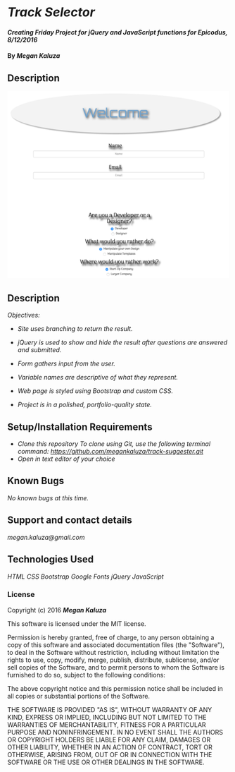 # _Track Selector_

#### _Creating Friday Project for jQuery and JavaScript functions for Epicodus, 8/12/2016_

#### By _**Megan Kaluza**_

## Description

![screenshot](screen_shot.png)

## Description

_Objectives:_

* _Site uses branching to return the result._

* _jQuery is used to show and hide the result after questions are answered and submitted._

* _Form gathers input from the user._

* _Variable names are descriptive of what they represent._

* _Web page is styled using Bootstrap and custom CSS._

* _Project is in a polished, portfolio-quality state._


## Setup/Installation Requirements

* _Clone this repository_
    _To clone using Git, use the following terminal command:_
    _https://github.com/megankaluza/track-suggester.git_
* _Open in text editor of your choice_

## Known Bugs

_No known bugs at this time._

## Support and contact details

_megan.kaluza@gmail.com_

## Technologies Used

_HTML_
_CSS_
_Bootstrap_
_Google Fonts_
_jQuery_
_JavaScript_

### License

Copyright (c) 2016 **_Megan Kaluza_**

This software is licensed under the MIT license.

Permission is hereby granted, free of charge, to any person obtaining a copy of this software and associated documentation files (the "Software"), to deal in the Software without restriction, including without limitation the rights to use, copy, modify, merge, publish, distribute, sublicense, and/or sell copies of the Software, and to permit persons to whom the Software is furnished to do so, subject to the following conditions:

The above copyright notice and this permission notice shall be included in all copies or substantial portions of the Software.

THE SOFTWARE IS PROVIDED "AS IS", WITHOUT WARRANTY OF ANY KIND, EXPRESS OR IMPLIED, INCLUDING BUT NOT LIMITED TO THE WARRANTIES OF MERCHANTABILITY, FITNESS FOR A PARTICULAR PURPOSE AND NONINFRINGEMENT. IN NO EVENT SHALL THE AUTHORS OR COPYRIGHT HOLDERS BE LIABLE FOR ANY CLAIM, DAMAGES OR OTHER LIABILITY, WHETHER IN AN ACTION OF CONTRACT, TORT OR OTHERWISE, ARISING FROM, OUT OF OR IN CONNECTION WITH THE SOFTWARE OR THE USE OR OTHER DEALINGS IN THE SOFTWARE.
